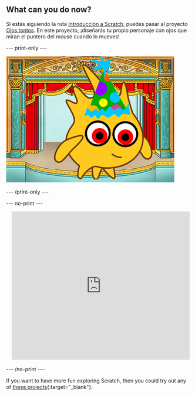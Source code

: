 ## What can you do now?

Si estás siguiendo la ruta [Introducción a Scratch](https://projects.raspberrypi.org/es-LA/pathways/scratch-intro), puedes pasar al proyecto [Ojos tontos](https://projects.raspberrypi.org/es-LA/projects/silly-eyes). En este proyecto, ¡diseñarás tu propio personaje con ojos que miran el puntero del mouse cuando lo mueves!

--- print-only ---

![El proyecto 'Ojos tontos'.](images/googly-eye-character.png)

--- /print-only ---

--- no-print ---

<div class="scratch-preview" style="margin-left: 15px;">
  <iframe allowtransparency="true" width="485" height="402" src="https://scratch.mit.edu/projects/embed/495141114/?autostart=false" frameborder="0"></iframe>
</div>

--- /no-print ---

If you want to have more fun exploring Scratch, then you could try out any of [these projects](https://projects.raspberrypi.org/en/projects?software%5B%5D=scratch&curriculum%5B%5D=%201){:target="_blank"}.